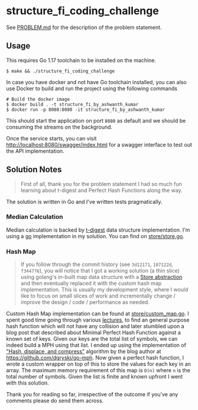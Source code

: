 # structure_fi_coding_challenge

See [PROBLEM.md](PROBLEM.md) for the description of the problem statement.

## Usage
This requires Go 1.17 toolchain to be installed on the machine.

```
$ make && ./structure_fi_coding_challenge
```

In case you have docker and not have Go toolchain installed, you can also use Docker to build and run the project using the following commands

```
# Build the docker image
$ docker build . -t structure_fi_by_ashwanth_kumar
$ docker run -p 8080:8080 -it structure_fi_by_ashwanth_kumar
```

This should start the application on port `8080` as default and we should be consuming the streams on the background.

Once the service starts, you can visit [http://localhost:8080/swagger/index.html](http://localhost:8080/swagger/index.html) for a swagger interface to test out the API implementation.

## Solution Notes
> First of all, thank you for the problem statement I had so much fun learning about t-digest and Perfect Hash Functions along the way.

The solution is written in Go and I've written tests pragmatically.

### Median Calculation
Median calculation is backed by [t-digest](https://github.com/tdunning/t-digest/) data structure implementation. I'm using a [go](https://github.com/spenczar/tdigest) implementation in my solution. You can find on [store/store.go](store/store.go).

### Hash Map

> If you follow through the commit history (see `3d12171`, `107122d`, `f344776`), you will notice that I got a working solution (a thin slice) using golang's in-built map data structure with a [Store abstraction](store/store.go) and then eventually replaced it with the custom hash map implementation. This is usually my development style, where I would like to focus on small slices of work and incrementally change / improve the design / code / performance as needed.

Custom Hash Map implementation can be found at [store/custom_map.go](store/custom_map.go). I spent good time going through various [lectures](https://www.youtube.com/watch?v=0M_kIqhwbFo&list=PLUl4u3cNGP61Oq3tWYp6V_F-5jb5L2iHb&index=9), to find an general purpose hash function which will not have any collision and later stumbled upon a blog post that described about Minimal Perfect Hash Function against a known set of keys. Given our keys are the total list of symbols, we can indeed build a MPH using that list. I ended up using the implementation of ["Hash, displace, and compress"](http://cmph.sourceforge.net/papers/esa09.pdf) algorithm by the blog author at https://github.com/dgryski/go-mph. Now given a perfect hash function, I wrote a custom wrapper on top of this to store the values for each key in an array. The maximum memory requirement of this map is `O(n)` where `n` is the total number of symbols. Given the list is finite and known upfront I went with this solution.

Thank you for reading so far, irrespective of the outcome if you've any comments please do send them across.
